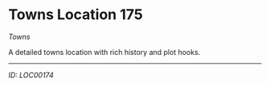 # Towns Location 175

*Towns*

A detailed towns location with rich history and plot hooks.

---
*ID: LOC00174*
